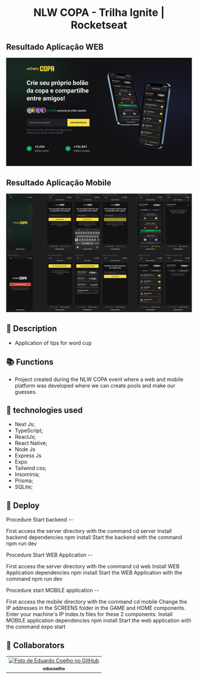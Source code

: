 <h1 align="center">NLW COPA - Trilha Ignite | Rocketseat</h1>

<h2>Resultado Aplicação WEB</h2>
<img src="screenshot.PNG" />
<h2>Resultado Aplicação Mobile</h2>
<img src="screenshot1.PNG" />

## :memo: Description
* Application of tips for word cup
## :books: Functions
* Project created during the NLW COPA event where a web and mobile platform was developed where we can create pools and make our guesses.

## :wrench: technologies used
* Next Js;
* TypeScript;
* ReactJs;
* React Native;
* Node Js
* Express Js
* Expo
* Tailwind css; 
* Insominia;
* Prisma;
* SQLite;
     
## :rocket: Deploy
Procedure Start backend --

First access the server directory with the command
cd server
Install backend dependencies
npm install
Start the backend with the command
npm run dev

Procedure Start WEB Application --

First access the server directory with the command
cd web
Install WEB Application dependencies
npm install
Start the WEB Application with the command
npm run dev

Procedure start MOBILE application --

First access the mobile directory with the command
cd mobile
Change the IP addresses in the SCREENS folder in the GAME and HOME components. Enter your machine's IP Index.ts files for these 2 components.
Install MOBILE application dependencies
npm install
Start the web application with the command
expo start
## :handshake: Collaborators
<table>
  <tr>
    <td align="center">
      <a href="http://github.com/oducoelho">
        <img src="https://avatars.githubusercontent.com/u/104034703?v=4" width="100px;" alt="Foto de Eduardo Coelho no GitHub"/><br>
        <sub>
          <b>oducoelho</b>
        </sub>
      </a>
    </td>
  </tr>
</table>
